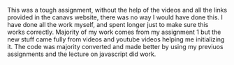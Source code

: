 This was a tough assignment, without the help of the videos and all the links provided in the canavs website, there was no way I would have done this.
I have done all the work myself, and spent longer just to make sure this works correctly. Majority of my work comes from 
my assignment 1 but the new stuff came fully from videos and youtube videos helping me initializing it. The code was majority converted and made better by using my previuos assignments and the lecture on javascript
did work.
